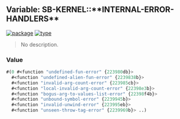 ## Variable: SB-KERNEL::\*\*INTERNAL-ERROR-HANDLERS\*\*
[![package](https://img.shields.io/badge/Package-SB--KERNEL-5f9ea0.svg?style=social&colorA=999999)](../) [![type](https://img.shields.io/badge/Type-Variable-5f9ea0.svg?style=social&colorA=999999)](../#variable) 

> No description.

### Value
```cl
#(0 #<function "undefined-fun-error" {223980db}>
  #<function "undefined-alien-fun-error" {2239838b}>
  #<function "invalid-arg-count-error" {223985cb}>
  #<function "local-invalid-arg-count-error" {22398e3b}>
  #<function "bogus-arg-to-values-list-error" {22398f4b}>
  #<function "unbound-symbol-error" {2239945b}>
  #<function "invalid-unwind-error" {223995eb}>
  #<function "unseen-throw-tag-error" {2239969b}> ..)
```
